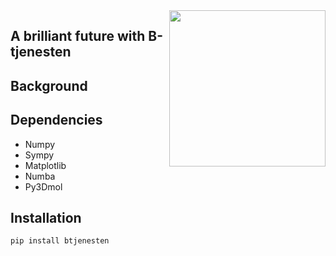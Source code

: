 <img src="https://raw.githubusercontent.com/audunsh/btjenesten/master/graphics/b__logo_3.png" width = 250pxi align=right>

## A brilliant future with B-tjenesten

## Background

## Dependencies

- Numpy
- Sympy
- Matplotlib
- Numba
- Py3Dmol

## Installation

<code>pip install btjenesten</code>
